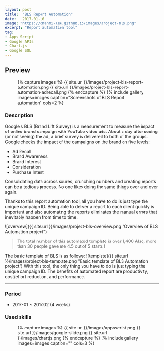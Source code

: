 ```yaml
---
layout: post
title:  "BLS Report Automation"
date:   2017-01-16
image: "https://chanmi-lee.github.io/images/project-bls.png"
excerpt: "Report automation tool"
tag:
- Apps Script
- Google APIs
- Chart.js
- Google SQL
---
```


## Preview

<figure class="half">
{% capture images %}
	{{ site.url }}/images/project-bls-report-automation.png
	{{ site.url }}/images/project-bls-report-automation-adrecall.png
{% endcapture %}
{% include gallery images=images caption="Screenshots of BLS Report automation" cols=2 %}
</figure>

### Description

Google's BLS (Brand Lift Survey) is a measurement to measure the impact of online brand campaign with YouTube video ads. 
About a day after seeing (or not seeing) the ad, a brief survey is delivered to both of the groups.
Google checks the impact of the campaigns on the brand on five levels: 
* Ad Recall
* Brand Awareness
* Brand Interest
* Consideration
* Purchase Intent

Consolidating data across soures, crunching numbers and creating reports can be a tedious process. 
No one likes doing the same things over and over again.

Thanks to this report automation tool, all you have to do is just type the unique campaign ID.
Being able to deliver a report to each client quickly is important and also automating the reports eliminates the manual errors that inevitably happen from time to time.

![overview]({{ site.url }}/images/project-bls-overview.png "Overview of BLS Automation project")
> The total number of this automated template is over 1,400 
> Also, more than 30 people gave me 4.5 out of 5 starts !

The basic template of BLS is as follows: 
![template]({{ site.url }}/images/project-bls-template.png "Basic template of BLS Automation project")
With this tool, the only thing you have to do is just typing the unique campaign ID.
The benefits of automated report are productivity, cost/effort reduction, and performance.

---

### Period
* 2017-01 ~ 2017.02 (4 weeks)

### Used skills

<div class="project-skill">
	<figure class="third">
		{% capture images %}
			{{ site.url }}/images/appsscript.png
			{{ site.url }}/images/google-slide.png
			{{ site.url }}/images/chartjs.png
		{% endcapture %}
		{% include gallery images=images caption="" cols=3 %}
	</figure>
</div>